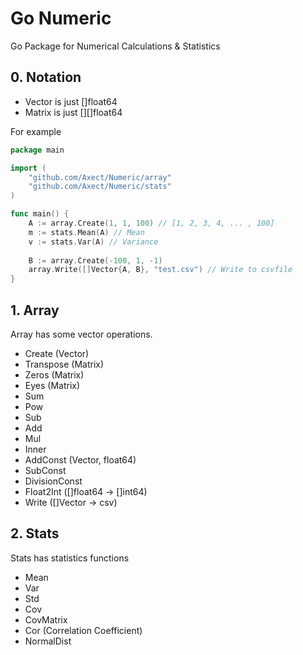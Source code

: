 # Go Numeric

Go Package for Numerical Calculations & Statistics

## 0. Notation

* Vector is just []float64
* Matrix is just [][]float64

For example
```go
package main

import (
    "github.com/Axect/Numeric/array"
    "github.com/Axect/Numeric/stats"
)

func main() {
    A := array.Create(1, 1, 100) // [1, 2, 3, 4, ... , 100]
    m := stats.Mean(A) // Mean
    v := stats.Var(A) // Variance
    
    B := array.Create(-100, 1, -1)
    array.Write([]Vector{A, B}, "test.csv") // Write to csvfile
}
```

## 1. Array

Array has some vector operations.

* Create (Vector)
* Transpose (Matrix)
* Zeros (Matrix)
* Eyes (Matrix)
* Sum
* Pow
* Sub
* Add
* Mul
* Inner
* AddConst (Vector, float64)
* SubConst
* DivisionConst
* Float2Int ([]float64 -> []int64)
* Write ([]Vector -> csv)

## 2. Stats

Stats has statistics functions

* Mean
* Var
* Std
* Cov
* CovMatrix
* Cor (Correlation Coefficient)
* NormalDist
